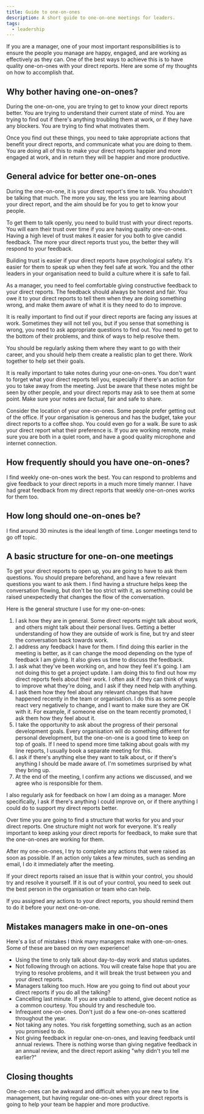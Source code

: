 ```yaml
---
title: Guide to one-on-ones
description: A short guide to one-on-one meetings for leaders.
tags:
  - leadership
---
```


If you are a manager, one of your most important responsibilities is to ensure the people you manage are happy, engaged, and are working as effectively as they can. One of the best ways to achieve this is to have quality one-on-ones with your direct reports. Here are some of my thoughts on how to accomplish that.

## Why bother having one-on-ones?

During the one-on-one, you are trying to get to know your direct reports better. You are trying to understand their current state of mind. You are trying to find out if there's anything troubling them at work, or if they have any blockers. You are trying to find what motivates them.

Once you find out these things, you need to take appropriate actions that benefit your direct reports, and communicate what you are doing to them. You are doing all of this to make your direct reports happier and more engaged at work, and in return they will be happier and more productive.

## General advice for better one-on-ones

During the one-on-one, it is your direct report's time to talk. You shouldn't be talking that much. The more you say, the less you are learning about your direct report, and the aim should be for you to get to know your people.

To get them to talk openly, you need to build trust with your direct reports. You will earn their trust over time if you are having quality one-on-ones. Having a high level of trust makes it easier for you both to give candid feedback. The more your direct reports trust you, the better they will respond to your feedback.

Building trust is easier if your direct reports have psychological safety. It's easier for them to speak up when they feel safe at work. You and the other leaders in your organisation need to build a culture where it is safe to fail.

As a manager, you need to feel comfortable giving constructive feedback to your direct reports. The feedback should always be honest and fair. You owe it to your direct reports to tell them when they are doing something wrong, and make them aware of what it is they need to do to improve.

It is really important to find out if your direct reports are facing any issues at work. Sometimes they will not tell you, but if you sense that something is wrong, you need to ask appropriate questions to find out. You need to get to the bottom of their problems, and think of ways to help resolve them.

You should be regularly asking them where they want to go with their career, and you should help them create a realistic plan to get there. Work together to help set their goals.

It is really important to take notes during your one-on-ones. You don't want to forget what your direct reports tell you, especially if there's an action for you to take away from the meeting. Just be aware that these notes might be seen by other people, and your direct reports may ask to see them at some point. Make sure your notes are factual, fair and safe to share.

Consider the location of your one-on-ones. Some people prefer getting out of the office. If your organisation is generous and has the budget, take your direct reports to a coffee shop. You could even go for a walk. Be sure to ask your direct report what their preference is. If you are working remote, make sure you are both in a quiet room, and have a good quality microphone and internet connection. 

## How frequently should you have one-on-ones?

I find weekly one-on-ones work the best. You can respond to problems and give feedback to your direct reports in a much more timely manner. I have had great feedback from my direct reports that weekly one-on-ones works for them too.

## How long should one-on-ones be?

I find around 30 minutes is the ideal length of time. Longer meetings tend to go off topic.

## A basic structure for one-on-one meetings 

To get your direct reports to open up, you are going to have to ask them questions. You should prepare beforehand, and have a few relevant questions you want to ask them. I find having a structure helps keep the conversation flowing, but don't be too strict with it, as something could be raised unexpectedly that changes the flow of the conversation.

Here is the general structure I use for my one-on-ones:

1. I ask how they are in general. Some direct reports might talk about work, and others might talk about their personal lives. Getting a better understanding of how they are outside of work is fine, but try and steer the conversation back towards work.
2. I address any feedback I have for them. I find doing this earlier in the meeting is better, as it can change the mood depending on the type of feedback I am giving. It also gives us time to discuss the feedback.
3. I ask what they've been working on, and how they feel it's going. I am not doing this to get a project update. I am doing this to find out how my direct reports feels about their work. I often ask if they can think of ways to improve what they're doing, and I ask if they need help with anything.
4. I ask them how they feel about any relevant changes that have happened recently in the team or organisation. I do this as some people react very negatively to change, and I want to make sure they are OK with it. For example, if someone else on the team recently promoted, I ask them how they feel about it.
5. I take the opportunity to ask about the progress of their personal development goals. Every organisation will do something different for personal development, but the one-on-one is a good time to keep on top of goals. If I need to spend more time talking about goals with my line reports, I usually book a separate meeting for this.
6. I ask if there's anything else they want to talk about, or if there's anything I should be made aware of. I'm sometimes surprised by what they bring up.
7. At the end of the meeting, I confirm any actions we discussed, and we agree who is responsible for them.

I also regularly ask for feedback on how I am doing as a manager. More specifically, I ask if there's anything I could improve on, or if there anything I could do to support my direct reports better.

Over time you are going to find a structure that works for you and your direct reports. One structure might not work for everyone. It's really important to keep asking your direct reports for feedback, to make sure that the one-on-ones are working for them.

After my one-on-ones, I try to complete any actions that were raised as soon as possible. If an action only takes a few minutes, such as sending an email, I do it immediately after the meeting.

If your direct reports raised an issue that is within your control, you should try and resolve it yourself. If it is out of your control, you need to seek out the best person in the organisation or team who can help.

If you assigned any actions to your direct reports, you should remind them to do it before your next one-on-one.

## Mistakes managers make in one-on-ones

Here's a list of mistakes I think many managers make with one-on-ones. Some of these are based on my own experience!

- Using the time to only talk about day-to-day work and status updates.
- Not following through on actions. You will create false hope that you are trying to resolve problems, and it will break the trust between you and your direct reports.
- Managers talking too much. How are you going to find out about your direct reports if you do all the talking?
- Cancelling last minute. If you are unable to attend, give decent notice as a common courtesy. You should try and reschedule too.
- Infrequent one-on-ones. Don't just do a few one-on-ones scattered throughout the year.
- Not taking any notes. You risk forgetting something, such as an action you promised to do.
- Not giving feedback in regular one-on-ones, and leaving feedback until annual reviews. There is nothing worse than giving negative feedback in an annual review, and the direct report asking "why didn't you tell me earlier?"

## Closing thoughts

One-on-ones can be awkward and difficult when you are new to line management, but having regular one-on-ones with your direct reports is going to help your team be happier and more productive.
